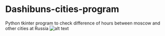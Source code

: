 # Dashibuns-cities-program
Python tkinter program to check difference of hours between moscow and other cities at Russia
![alt text]([http://url/to/img.png](https://i.ibb.co/zHDDjxY/Screenshot-2023-08-03-123109.png)https://i.ibb.co/zHDDjxY/Screenshot-2023-08-03-123109.png](https://i.ibb.co/zHDDjxY/Screenshot-2023-08-03-123109.png)https://i.ibb.co/zHDDjxY/Screenshot-2023-08-03-123109.png)
